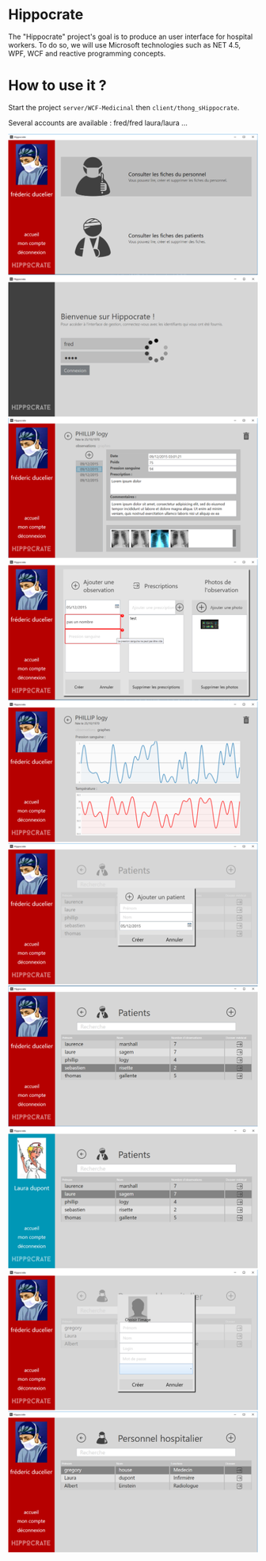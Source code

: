 # Hippocrate #

The "Hippocrate" project's goal is to produce an user interface for
hospital workers. To do so, we will use Microsoft technologies such as
NET 4.5, WPF, WCF and reactive programming concepts.

# How to use it ? #

Start the project `server/WCF-Medicinal` then `client/thong_sHippocrate`.

Several accounts are available :
fred/fred
laura/laura
...


![Home](https://raw.githubusercontent.com/Flasheur111/Hippocrate/master/app_images/home.png)
![Login](https://raw.githubusercontent.com/Flasheur111/Hippocrate/master/app_images/login.png)
![Observation](https://raw.githubusercontent.com/Flasheur111/Hippocrate/master/app_images/observation.png)
![Observation Add Popup](https://raw.githubusercontent.com/Flasheur111/Hippocrate/master/app_images/observation_add_popup.png)
![Observation Graph](https://raw.githubusercontent.com/Flasheur111/Hippocrate/master/app_images/observation_graph.png)
![Patient Add Popup](https://raw.githubusercontent.com/Flasheur111/Hippocrate/master/app_images/patient_add_popup.png)
![Patient List](https://raw.githubusercontent.com/Flasheur111/Hippocrate/master/app_images/patientlist.png)
![Patient List Laura](https://raw.githubusercontent.com/Flasheur111/Hippocrate/master/app_images/patientlist_laura.png)
![Staff Add Popup](https://raw.githubusercontent.com/Flasheur111/Hippocrate/master/app_images/staff_add_popup.png)
![Staff List](https://raw.githubusercontent.com/Flasheur111/Hippocrate/master/app_images/stafflist.png)
